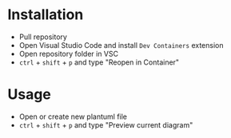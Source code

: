 # Installation

* Pull repository
* Open Visual Studio Code and install `Dev Containers` extension
* Open repository folder in VSC
* `ctrl` + `shift` + `p` and type "Reopen in Container"

# Usage

* Open or create new plantuml file
* `ctrl` + `shift` + `p` and type "Preview current diagram"